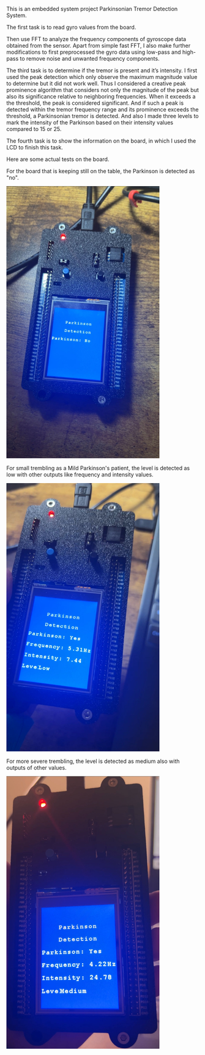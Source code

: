 This is an embedded system project Parkinsonian Tremor Detection System.

The first task is to read gyro values from the board. 

Then use FFT to analyze the frequency components of gyroscope data obtained from the sensor. Apart from simple fast FFT, I also make further modifications to first preprocessed the gyro data using low-pass and high-pass to remove noise and unwanted frequency components. 

The third task is to determine if the tremor is present and it’s intensity. I first used the peak detection which only observe the maximum magnitude value to determine but it did not work well. Thus I considered a creative peak prominence algorithm that considers not only the magnitude of the peak but also its significance relative to neighboring frequencies. When it exceeds a the threshold, the peak is considered significant. And if such a peak is detected within the tremor frequency range and its prominence exceeds the threshold, a Parkinsonian tremor is detected. And also I made three levels to mark the intensity of the Parkinson based on their intensity values compared to 15 or 25.

The fourth task is to show the information on the board, in which I used the LCD to finish this task. 

Here are some actual tests on the board. 

For the board that is keeping still on the table, the Parkinson is detected as "no". 

<img src="./pic1.jpg" alt="pic1" width="400">

For small trembling as a Mild Parkinson's patient, the level is detected as low with other outputs like frequency and intensity values.

<img src="./pic2.jpg" alt="pic2" width="400">

For more severe trembling, the level is detected as medium also with outputs of other values. 

<img src="./pic3.jpg" alt="pic3" width="400">
